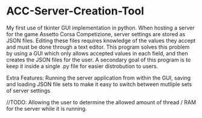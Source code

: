 # ACC-Server-Creation-Tool

My first use of tkinter GUI implementation in python. When hosting a server for the game Assetto Corsa Competizione, server settings are stored as JSON files. Editing these files requires knowledge of the values they accept and must be done through a text editor. This program solves this problem by using a GUI which only allows accepted values in each field, and then creates the JSON files for the user. A secondary goal of this program is to keep it inside a single .py file for easier distrobution to users.

Extra Features: Running the server application from within the GUI, saving and loading JSON file sets to make it easy to switch between mutliple sets of server settings

//TODO: Allowing the user to determine the allowed amount of thread / RAM for the server while it is running.
